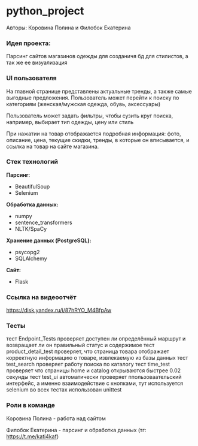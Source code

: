 # python_project
Авторы: Коровина Полина и Филобок Екатерина

### Идея проекта:
Парсинг сайтов магазинов одежды для созданичя бд для стилистов, а так же ее визуализация


### UI пользователя 
На главной странице представлены актуальные тренды, а также самые выгодные предложения. Пользователь может перейти к поиску по категориям (женская/мужская одежда, обувь, аксессуары)


Пользователь может задать фильтры, чтобы сузить круг поиска, например, выбирает тип одежды, цену или стиль


При нажатии на товар отображается подробная информация: фото, описание, цена, текущие скидки, тренды, в которые он вписывается, и ссылка на товар на сайте магазина.



### Стек технологий


**Парсинг**:
- BeautifulSoup
- Selenium

**Обработка данных:**
- numpy
- sentence_transformers
- NLTK/SpaCy

**Хранение данных (PostgreSQL):**
- psycopg2
- SQLAlchemy


**Сайт:**
- Flask

### Ссылка на видеоотчёт
https://disk.yandex.ru/i/87hRYO_M4BfpAw

### Тесты
тест Endpoint_Tests проверяет доступен ли определённый маршрут и возвращает ли он правильный статус и содержимое
тест product_detail_test проверяет, что страница товара отображает корректную информацию о товаре, извлекаемую из базы данных
тест test_search проверяет работу поиска по каталогу
тест time_test проверяет что страницы home и catalog открываются быстрее 0.02 секунды
тест test_ui автоматически проверяет ппользоваательский интерфейс, а именно взаимодействие с кнопками, тут используется selenium
во всех тестах использован unittest



### Роли в команде

Коровина Полина - работа над сайтом

Филобок Екатерина - парсинг и обработка данных (тг: https://t.me/kati4kaf)
